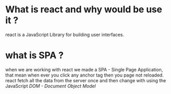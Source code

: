 # What is react and why would be use it ?

react is a JavaScript Library for building user interfaces.

# what is SPA ?

when we are working with react we made a SPA - Single Page Application, that mean when ever you click any anchor tag then you page not reloaded. react fetch all the data from the server once and then change with using the JavaScript _DOM - Document Object Model_

